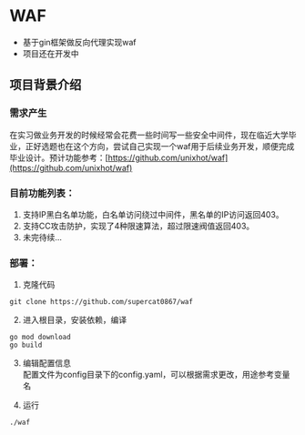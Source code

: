 # WAF

- 基于gin框架做反向代理实现waf
- 项目还在开发中

## 项目背景介绍

### 需求产生

在实习做业务开发的时候经常会花费一些时间写一些安全中间件，现在临近大学毕业，正好选题也在这个方向，尝试自己实现一个waf用于后续业务开发，顺便完成毕业设计。预计功能参考：[https://github.com/unixhot/waf](https://github.com/unixhot/waf)

### 目前功能列表：

1. 支持IP黑白名单功能，白名单访问绕过中间件，黑名单的IP访问返回403。
2. 支持CC攻击防护，实现了4种限速算法，超过限速阀值返回403。
3. 未完待续...

### 部署：

1. 克隆代码

```
git clone https://github.com/supercat0867/waf
```
2. 进入根目录，安装依赖，编译
```
go mod download
go build
```
3. 编辑配置信息\
配置文件为config目录下的config.yaml，可以根据需求更改，用途参考变量名

4. 运行

```
./waf
```